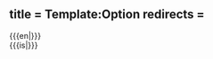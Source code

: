title = Template:Option
redirects =
---

<div class="option button" data-name="option" data-children="object"><div class="en" data-name="english">{{{en|}}}</div><div class="is" data-name="icelandic">{{{is|}}}</div></div>